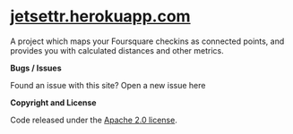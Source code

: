 [jetsettr.herokuapp.com](http://jetsettr.herokuapp.com/)
===================


A project which maps your Foursquare checkins as connected points, and provides you with calculated distances and other metrics.




 <i class="icon-bug"></i> **Bugs / Issues**

Found an issue with this site? Open a new issue here




 <i class="icon-file"></i> **Copyright and License**

Code released under the [Apache 2.0 license](https://github.com/Smittey/Jetsettr/blob/master/LICENSE).
